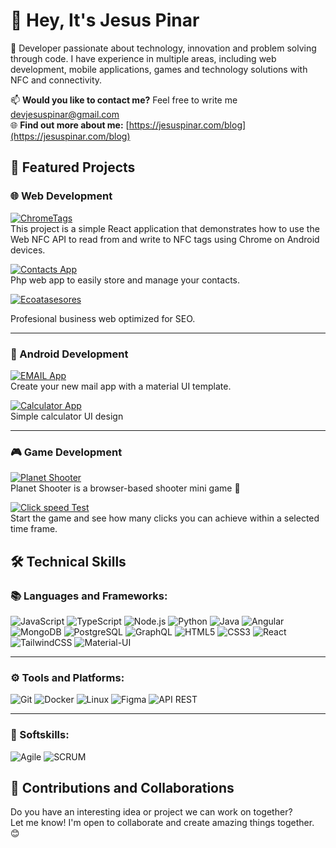 # 👋 Hey, It's Jesus Pinar

🌟 Developer passionate about technology, innovation and problem solving through code. I have experience in multiple areas, including web development, mobile applications, games and technology solutions with NFC and connectivity.

📫 **Would you like to contact me?** Feel free to write me [devjesuspinar@gmail.com](mailto:devjesuspinar@gmail.com)  
🌐 **Find out more about me:** [https://jesuspinar.com/blog](https://jesuspinar.com/blog)

## 🌟 **Featured Projects**

### 🌐 Web Development

[![ChromeTags](https://img.shields.io/badge/-Chrome_Tags-blue?style=for-the-badge)](https://github.com/jesuspinar/chrometags)  
This project is a simple React application that demonstrates how to use the Web NFC API to read from and write to NFC tags using Chrome on Android devices.

[![Contacts App](https://img.shields.io/badge/Contacts_App-green?style=for-the-badge)](https://github.com/jesuspinar/contacts-app-laravel)  
Php web app to easily store and manage your contacts.

[![Ecoatasesores](https://img.shields.io/badge/-ecoat_asesores-yellow?style=for-the-badge)](https://github.com/jesuspinar/ecoat-web)

Profesional business web optimized for SEO.

---
### 🤖 Android Development

[![EMAIL App](https://img.shields.io/badge/-Email_app-red?style=for-the-badge)](https://github.com/jesuspinar/email-app)  
Create your new mail app with a material UI template.

[![Calculator App](https://img.shields.io/badge/-Calculator-blue?style=for-the-badge)](https://github.com/jesuspinar/calculator-java)  
Simple calculator UI design

---
### 🎮 Game Development

[![Planet Shooter](https://img.shields.io/badge/-Planet_shooter-purple?style=for-the-badge)](https://github.com/jesuspinar/planet-shooter)  
Planet Shooter is a browser-based shooter mini game 👾

[![Click speed Test](https://img.shields.io/badge/-Click_Speed_Test-yellow?style=for-the-badge)](https://github.com/jesuspinar/click-speed-test)  
Start the game and see how many clicks you can achieve within a selected time frame.


## 🛠️ **Technical Skills**

### 📚 Languages and Frameworks:
![JavaScript](https://img.shields.io/badge/JavaScript-F7DF1E?style=for-the-badge&logo=javascript&logoColor=black) ![TypeScript](https://img.shields.io/badge/TypeScript-007ACC?style=for-the-badge&logo=typescript&logoColor=white) ![Node.js](https://img.shields.io/badge/Node.js-339933?style=for-the-badge&logo=nodedotjs&logoColor=white) ![Python](https://img.shields.io/badge/Python-3776AB?style=for-the-badge&logo=python&logoColor=white) ![Java](https://img.shields.io/badge/Java-E34F26?style=for-the-badge&logo=oracle&logoColor=white) ![Angular](https://img.shields.io/badge/Angular-DD0031?style=for-the-badge&logo=angular&logoColor=white) ![MongoDB](https://img.shields.io/badge/MongoDB-47A248?style=for-the-badge&logo=mongodb&logoColor=white) ![PostgreSQL](https://img.shields.io/badge/PostgreSQL-316192?style=for-the-badge&logo=postgresql&logoColor=white) ![GraphQL](https://img.shields.io/badge/GraphQL-E10098?style=for-the-badge&logo=graphql&logoColor=white) ![HTML5](https://img.shields.io/badge/HTML5-E34F26?style=for-the-badge&logo=html5&logoColor=white) ![CSS3](https://img.shields.io/badge/CSS3-1572B6?style=for-the-badge&logo=css3&logoColor=white) ![React](https://img.shields.io/badge/React-61DAFB?style=for-the-badge&logo=react&logoColor=black) ![TailwindCSS](https://img.shields.io/badge/TailwindCSS-06B6D4?style=for-the-badge&logo=tailwindcss&logoColor=white) ![Material-UI](https://img.shields.io/badge/Material--UI-0081CB?style=for-the-badge&logo=mui&logoColor=white)

---

### ⚙️ Tools and Platforms:
![Git](https://img.shields.io/badge/Git-F05032?style=for-the-badge&logo=git&logoColor=white) ![Docker](https://img.shields.io/badge/Docker-2496ED?style=for-the-badge&logo=docker&logoColor=white) ![Linux](https://img.shields.io/badge/Linux-FCC624?style=for-the-badge&logo=linux&logoColor=black) ![Figma](https://img.shields.io/badge/Figma-F24E1E?style=for-the-badge&logo=figma&logoColor=white) ![API REST](https://img.shields.io/badge/API%20REST-02569B?style=for-the-badge&logo=GoogleCloudStorage&logoColor=white)

---

### 🤝 Softskills:
 ![Agile](https://img.shields.io/badge/Agile-0052CC?style=for-the-badge&logo=agile&logoColor=white) ![SCRUM](https://img.shields.io/badge/SCRUM-6DB33F?style=for-the-badge&logo=scrum&logoColor=white)
 

## 📣 **Contributions and Collaborations**

Do you have an interesting idea or project we can work on together?  
Let me know! I'm open to collaborate and create amazing things together. 😊
